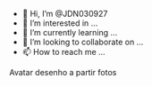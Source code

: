 - 👋 Hi, I’m @JDN030927
- 👀 I’m interested in ...
- 🌱 I’m currently learning ...
- 💞️ I’m looking to collaborate on ...
- 📫 How to reach me ...

<!---
JDN030927/JDN030927 is a ✨ special ✨ repository because its `README.md` (this file) appears on your GitHub profile.
You can click the Preview link to take a look at your changes.
--->Avatar desenho a partir fotos

